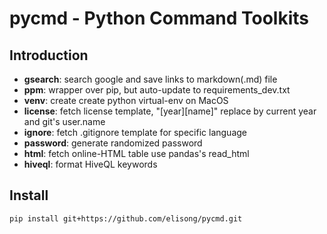 # pycmd - Python Command Toolkits

## Introduction

- **gsearch**: search google and save links to markdown(.md) file
- **ppm**: wrapper over pip, but auto-update to requirements_dev.txt
- **venv**: create create python virtual-env on MacOS
- **license**: fetch license template, "[year][name]" replace by current year and git's user.name
- **ignore**: fetch .gitignore template for specific language
- **password**: generate randomized password
- **html**: fetch online-HTML table use pandas's read_html
- **hiveql**: format HiveQL keywords

## Install

```sh
pip install git+https://github.com/elisong/pycmd.git
```
